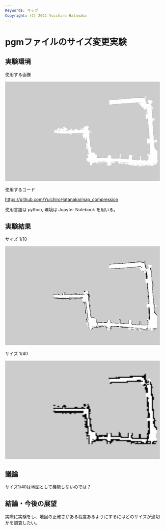 ```yaml
---
Keywords: マップ
Copyright: (C) 2021 Yuichiro Hatanaka
---
```


# pgmファイルのサイズ変更実験


## 実験環境

使用する画像

![](original.png)

使用するコード

https://github.com/YuichiroHatanaka/map_compression

使用言語は python, 環境は Jupyter Notebook を用いる。


## 実験結果

サイズ 1/10

![](10.png)

サイズ 1/40

![](40.png)


## 議論

サイズ1/40は地図として機能しないのでは？


## 結論・今後の展望

実際に実験をし、地図の正確さがある程度あるようにするにはどのサイズが適切かを調査したい。
